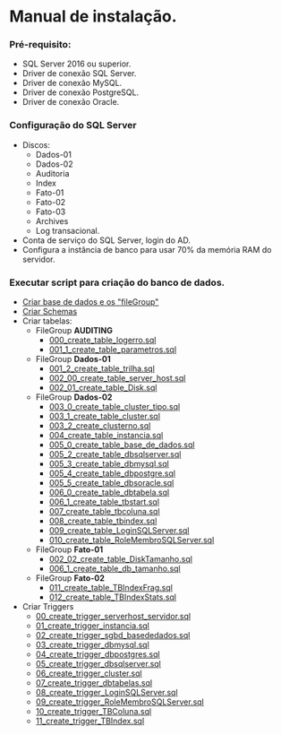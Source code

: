 # Manual de instalação.






### Pré-requisito:

* SQL Server 2016 ou superior.
* Driver de conexão SQL Server.
* Driver de conexão MySQL.
* Driver de conexão PostgreSQL.
* Driver de conexão Oracle.

### Configuração do SQL Server

* Discos:
  * Dados-01
  * Dados-02
  * Auditoria
  * Index
  * Fato-01
  * Fato-02
  * Fato-03
  * Archives
  * Log transacional.
* Conta de serviço do SQL Server, login do AD.
* Configura a instância de banco para usar 70% da memória RAM do servidor.

### Executar script para criação do banco de dados.

* [Criar base de dados e os "fileGroup"](https://github.com/maxabelardo/monitodatabase/blob/master/DicionarioDeDados/Scripts%20do%20banco/ObjectCreate/000_create_data_base.sql)
* [Criar Schemas](https://github.com/maxabelardo/monitodatabase/blob/master/DicionarioDeDados/Scripts%20do%20banco/ObjectCreate/001-create_schemas_all.sql)
* Criar tabelas:
  * FileGroup __AUDITING__  
    * [000_create_table_logerro.sql](https://github.com/maxabelardo/monitodatabase/blob/master/DicionarioDeDados/Scripts%20do%20banco/ObjectCreate/001-Tabelas/000_create_table_logerro.sql)
    * [001_1_create_table_parametros.sql](https://github.com/maxabelardo/monitodatabase/blob/master/DicionarioDeDados/Scripts%20do%20banco/ObjectCreate/001-Tabelas/001_1_create_table_parametros.sql)
  * FileGroup __Dados-01__
    * [001_2_create_table_trilha.sql](https://github.com/maxabelardo/monitodatabase/blob/master/DicionarioDeDados/Scripts%20do%20banco/ObjectCreate/001-Tabelas/001_2_create_table_trilha.sql)
    * [002_00_create_table_server_host.sql](https://github.com/maxabelardo/monitodatabase/blob/master/DicionarioDeDados/Scripts%20do%20banco/ObjectCreate/001-Tabelas/002_00_create_table_server_host.sql)
    * [002_01_create_table_Disk.sql](https://github.com/maxabelardo/monitodatabase/blob/master/DicionarioDeDados/Scripts%20do%20banco/ObjectCreate/001-Tabelas/002_01_create_table_Disk.sql)
  * FileGroup __Dados-02__ 
    * [003_0_create_table_cluster_tipo.sql](https://github.com/maxabelardo/monitodatabase/blob/master/DicionarioDeDados/Scripts%20do%20banco/ObjectCreate/001-Tabelas/003_0_create_table_cluster_tipo.sql)
    * [003_1_create_table_cluster.sql](https://github.com/maxabelardo/monitodatabase/blob/master/DicionarioDeDados/Scripts%20do%20banco/ObjectCreate/001-Tabelas/003_1_create_table_cluster.sql)
    * [003_2_create_clusterno.sql](https://github.com/maxabelardo/monitodatabase/blob/master/DicionarioDeDados/Scripts%20do%20banco/ObjectCreate/001-Tabelas/003_2_create_clusterno.sql)
    * [004_create_table_instancia.sql](https://github.com/maxabelardo/monitodatabase/blob/master/DicionarioDeDados/Scripts%20do%20banco/ObjectCreate/001-Tabelas/004_create_table_instancia.sql)
    * [005_0_create_table_base_de_dados.sql](https://github.com/maxabelardo/monitodatabase/blob/master/DicionarioDeDados/Scripts%20do%20banco/ObjectCreate/001-Tabelas/005_0_create_table_base_de_dados.sql)
    * [005_2_create_table_dbsqlserver.sql](https://github.com/maxabelardo/monitodatabase/blob/master/DicionarioDeDados/Scripts%20do%20banco/ObjectCreate/001-Tabelas/005_2_create_table_dbsqlserver.sql)
    * [005_3_create_table_dbmysql.sql](https://github.com/maxabelardo/monitodatabase/blob/master/DicionarioDeDados/Scripts%20do%20banco/ObjectCreate/001-Tabelas/005_3_create_table_dbmysql.sql)
    * [005_4_create_table_dbpostgre.sql](https://github.com/maxabelardo/monitodatabase/blob/master/DicionarioDeDados/Scripts%20do%20banco/ObjectCreate/001-Tabelas/005_4_create_table_dbpostgre.sql)
    * [005_5_create_table_dbsoracle.sql](https://github.com/maxabelardo/monitodatabase/blob/master/DicionarioDeDados/Scripts%20do%20banco/ObjectCreate/001-Tabelas/005_5_create_table_dbsoracle.sql)
    * [006_0_create_table_dbtabela.sql](https://github.com/maxabelardo/monitodatabase/blob/master/DicionarioDeDados/Scripts%20do%20banco/ObjectCreate/001-Tabelas/006_0_create_table_dbtabela.sql)
    * [006_1_create_table_tbstart.sql](https://github.com/maxabelardo/monitodatabase/blob/master/DicionarioDeDados/Scripts%20do%20banco/ObjectCreate/001-Tabelas/006_1_create_table_tbstart.sql)
    * [007_create_table_tbcoluna.sql](https://github.com/maxabelardo/monitodatabase/blob/master/DicionarioDeDados/Scripts%20do%20banco/ObjectCreate/001-Tabelas/007_create_table_tbcoluna.sql)
    * [008_create_table_tbindex.sql](https://github.com/maxabelardo/monitodatabase/blob/master/DicionarioDeDados/Scripts%20do%20banco/ObjectCreate/001-Tabelas/008_create_table_tbindex.sql)
    * [009_create_table_LoginSQLServer.sql](https://github.com/maxabelardo/monitodatabase/blob/master/DicionarioDeDados/Scripts%20do%20banco/ObjectCreate/001-Tabelas/009_create_table_LoginSQLServer.sql)
    * [010_create_table_RoleMembroSQLServer.sql](https://github.com/maxabelardo/monitodatabase/blob/master/DicionarioDeDados/Scripts%20do%20banco/ObjectCreate/001-Tabelas/010_create_table_RoleMembroSQLServer.sql)
  * FileGroup __Fato-01__
    * [002_02_create_table_DiskTamanho.sql](https://github.com/maxabelardo/monitodatabase/blob/master/DicionarioDeDados/Scripts%20do%20banco/ObjectCreate/001-Tabelas/002_02_create_table_DiskTamanho.sql)
    * [006_1_create_table_db_tamanho.sql](https://github.com/maxabelardo/monitodatabase/blob/master/DicionarioDeDados/Scripts%20do%20banco/ObjectCreate/001-Tabelas/005_1_create_table_db_tamanho.sql)
  * FileGroup __Fato-02__
    * [011_create_table_TBIndexFrag.sql](https://github.com/maxabelardo/monitodatabase/blob/master/DicionarioDeDados/Scripts%20do%20banco/ObjectCreate/001-Tabelas/011_create_table_TBIndexFrag.sql)
    * [012_create_table_TBIndexStats.sql](https://github.com/maxabelardo/monitodatabase/blob/master/DicionarioDeDados/Scripts%20do%20banco/ObjectCreate/001-Tabelas/012_create_table_TBIndexStats.sql)
* Criar Triggers
  * [00_create_trigger_serverhost_servidor.sql](https://github.com/maxabelardo/monitodatabase/blob/master/DicionarioDeDados/Scripts%20do%20banco/ObjectCreate/002-Trigger/00_create_trigger_serverhost_servidor.sql)
  * [01_create_trigger_instancia.sql](https://github.com/maxabelardo/monitodatabase/blob/master/DicionarioDeDados/Scripts%20do%20banco/ObjectCreate/002-Trigger/01_create_trigger_instancia.sql)
  * [02_create_trigger_sgbd_basededados.sql](https://github.com/maxabelardo/monitodatabase/blob/master/DicionarioDeDados/Scripts%20do%20banco/ObjectCreate/002-Trigger/02_create_trigger_sgbd_basededados.sql)
  * [03_create_trigger_dbmysql.sql](https://github.com/maxabelardo/monitodatabase/blob/master/DicionarioDeDados/Scripts%20do%20banco/ObjectCreate/002-Trigger/03_create_trigger_dbmysql.sql)
  * [04_create_trigger_dbpostgres.sql](https://github.com/maxabelardo/monitodatabase/blob/master/DicionarioDeDados/Scripts%20do%20banco/ObjectCreate/002-Trigger/04_create_trigger_dbpostgres.sql)
  * [05_create_trigger_dbsqlserver.sql](https://github.com/maxabelardo/monitodatabase/blob/master/DicionarioDeDados/Scripts%20do%20banco/ObjectCreate/002-Trigger/05_create_trigger_dbsqlserver.sql)
  * [06_create_trigger_cluster.sql](https://github.com/maxabelardo/monitodatabase/blob/master/DicionarioDeDados/Scripts%20do%20banco/ObjectCreate/002-Trigger/06_create_trigger_cluster.sql)
  * [07_create_trigger_dbtabelas.sql](https://github.com/maxabelardo/monitodatabase/blob/master/DicionarioDeDados/Scripts%20do%20banco/ObjectCreate/002-Trigger/07_create_trigger_dbtabelas.sql)
  * [08_create_trigger_LoginSQLServer.sql](https://github.com/maxabelardo/monitodatabase/blob/master/DicionarioDeDados/Scripts%20do%20banco/ObjectCreate/002-Trigger/08_create_trigger_LoginSQLServer.sql)
  * [09_create_trigger_RoleMembroSQLServer.sql](https://github.com/maxabelardo/monitodatabase/blob/master/DicionarioDeDados/Scripts%20do%20banco/ObjectCreate/002-Trigger/09_create_trigger_RoleMembroSQLServer.sql)
  * [10_create_trigger_TBColuna.sql](https://github.com/maxabelardo/monitodatabase/blob/master/DicionarioDeDados/Scripts%20do%20banco/ObjectCreate/002-Trigger/10_create_trigger_TBColuna.sql)
  * [11_create_trigger_TBIndex.sql](https://github.com/maxabelardo/monitodatabase/blob/master/DicionarioDeDados/Scripts%20do%20banco/ObjectCreate/002-Trigger/11_create_trigger_TBIndex.sql)













